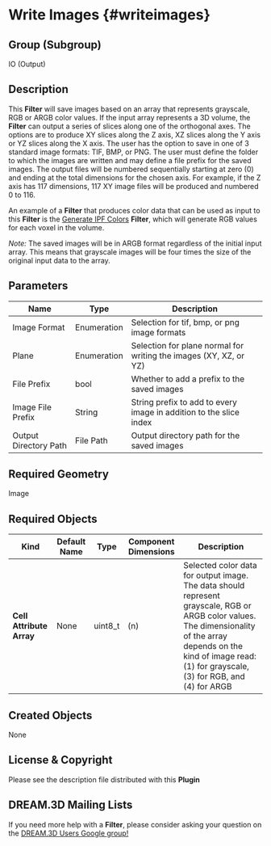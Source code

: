 Write Images {#writeimages}
=============

## Group (Subgroup) ##
IO (Output)

## Description ##
This **Filter** will save images based on an array that represents grayscale, RGB or ARGB color values. If the input array represents a 3D volume, the **Filter** can output a series of slices along one of the orthogonal axes.  The options are to produce XY slices along the Z axis, XZ slices along the Y axis or YZ slices along the X axis. The user has the option to save in one of 3 standard image formats: TIF, BMP, or PNG. The user must define the folder to which the images are written and may define a file prefix for the saved images. The output files will be numbered sequentially starting at zero (0) and ending at the total dimensions for the chosen axis. For example, if the Z axis has 117 dimensions, 117 XY image files will be produced and numbered 0 to 116.

An example of a **Filter** that produces color data that can be used as input to this **Filter** is the [Generate IPF Colors](generateipfcolors.html) **Filter**, which will generate RGB values for each voxel in the volume.

*Note:* The saved images will be in ARGB format regardless of the initial input array. This means that grayscale images will be four times the size of the original input data to the array.

## Parameters ##
| Name             | Type | Description |
|------------------|------|---------|
| Image Format | Enumeration | Selection for tif, bmp, or png image formats |
| Plane | Enumeration | Selection for plane normal for writing the images (XY, XZ, or YZ) |
| File Prefix | bool | Whether to add a prefix to the saved images |
| Image File Prefix | String | String prefix to add to every image in addition to the slice index |
| Output Directory Path | File Path | Output directory path for the saved images |

## Required Geometry ##
Image 

## Required Objects ##
| Kind | Default Name | Type | Component Dimensions | Description |
|------|--------------|-------------|---------|-----|
| **Cell Attribute Array** | None| uint8_t | (n) | Selected color data for output image. The data should represent grayscale, RGB or ARGB color values. The dimensionality of the array depends on the kind of image read: (1) for grayscale, (3) for RGB, and (4) for ARGB |

## Created Objects ##
None

## License & Copyright ##

Please see the description file distributed with this **Plugin**

## DREAM.3D Mailing Lists ##

If you need more help with a **Filter**, please consider asking your question on the [DREAM.3D Users Google group!](https://groups.google.com/forum/?hl=en#!forum/dream3d-users)

